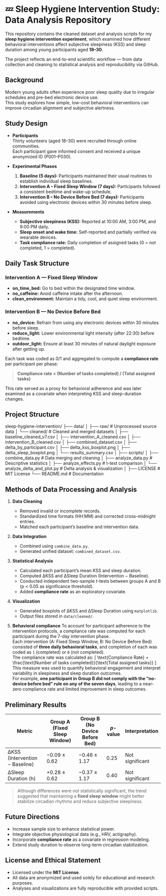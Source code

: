 # 💤 Sleep Hygiene Intervention Study: Data Analysis Repository

This repository contains the cleaned dataset and analysis scripts for my **sleep hygiene intervention experiment**, which examined how different behavioral interventions affect subjective sleepiness (KSS) and sleep duration among young participants aged **18–30**.

The project reflects an end-to-end scientific workflow — from data collection and cleaning to statistical analysis and reproducibility via GitHub.


## Background

Modern young adults often experience poor sleep quality due to irregular schedules and pre-bed electronic device use.  
This study explores how simple, low-cost behavioral interventions can improve circadian alignment and subjective alertness.

## Study Design

- **Participants**  
  Thirty volunteers (aged 18–30) were recruited through online communities.  
  Each participant gave informed consent and received a unique anonymized ID (P001–P030).  

- **Experimental Phases**  
  1. **Baseline (5 days):** Participants maintained their usual routines to establish individual sleep baselines.  
  2. **Intervention A – Fixed Sleep Window (7 days):** Participants followed a consistent bedtime and wake-up schedule.  
  3. **Intervention B – No Device Before Bed (7 days):** Participants avoided using electronic devices within 30 minutes before sleep.

- **Measurements**  
  - **Subjective sleepiness (KSS):** Reported at 10:00 AM, 3:00 PM, and 9:00 PM daily.  
  - **Sleep onset and wake time:** Self-reported and partially verified via wearable devices.  
  - **Task compliance rate:** Daily completion of assigned tasks (0 = not completed, 1 = completed).


## Daily Task Structure

### Intervention A — Fixed Sleep Window
- **on_time_bed:** Go to bed within the designated time window.  
- **no_caffeine:** Avoid caffeine intake after the afternoon.  
- **clean_environment:** Maintain a tidy, cool, and quiet sleep environment.  

### Intervention B — No Device Before Bed
- **no_device:** Refrain from using any electronic devices within 30 minutes before sleep.  
- **reduce_light:** Lower environmental light intensity (after 22:30) before bedtime.  
- **outdoor_light:** Ensure at least 30 minutes of natural daylight exposure after getting up.  

Each task was coded as 0/1 and aggregated to compute a **compliance rate** per participant per phase:  

> **Compliance rate = (Number of tasks completed) / (Total assigned tasks)**

This rate served as a proxy for behavioral adherence and was later examined as a covariate when interpreting KSS and sleep-duration changes.


## Project Structure
sleep-hygiene-intervention/
 ├── data/
│  ├── raw/                         # Unprocessed source data
│  └── cleaned/                     # Cleaned and merged datasets
│      ├── baseline_cleaned_v7.csv
│      ├── intervention_A_cleaned.csv
│      ├── intervention_B_cleaned.csv
│      ├── combined_dataset.csv
│      ├── delta_by_participant.csv
│      ├── delta_kss_boxplot.png
│      ├── delta_sleep_boxplot.png
│      └── results_summary.csv
│
 ├── scripts/
│   ├── combine_data.py              # Data merging and cleaning
│   ├── analyze_data.py              # Descriptive statistics
│   ├── analyze_effects.py           # t-test comparison
│   └── analyze_delta_and_plot.py    # Delta analysis & visualization
│
├── LICENSE                          # MIT License
└── README.md                        # Documentation
## Methods of Data Processing and Analysis

1. **Data Cleaning**  
   - Removed invalid or incomplete records.  
   - Standardized time formats (HH:MM) and corrected cross-midnight entries.  
   - Matched each participant’s baseline and intervention data.

2. **Data Integration**  
   - Combined using `combine_data.py`.  
   - Generated unified dataset: `combined_dataset.csv`.

3. **Statistical Analysis**  
   - Calculated each participant’s mean KSS and sleep duration.  
   - Computed ΔKSS and ΔSleep Duration (Intervention − Baseline).  
   - Conducted independent two-sample *t*-tests between groups A and B (p < 0.05 as significance threshold).  
   - Added **compliance rate** as an exploratory covariate.

4. **Visualization**  
   - Generated boxplots of ΔKSS and ΔSleep Duration using `matplotlib`.  
   - Output files stored in `data/cleaned/`.

5. **Behavioral compliance**
To account for participant adherence to the intervention protocols, a compliance rate was computed for each participant during the 7-day intervention phase.  
Each intervention (A: Fixed Sleep Window, B: No Device Before Bed) consisted of **three daily behavioral tasks**, and completion of each was coded as `1` (completed) or `0` (not completed).  
The compliance rate was calculated as:
\[
\text{Compliance Rate} = \frac{\text{Number of tasks completed}}{\text{Total assigned tasks}}
\]
This measure was used to quantify behavioral engagement and interpret variability in sleepiness and sleep duration outcomes.  
For example, **one participant in Group B did not comply with the “no-device before bed” rule on any of the seven days**, leading to a near-zero compliance rate and limited improvement in sleep outcomes.  

## Preliminary Results

| Metric | Group A (Fixed Sleep Window) | Group B (No Device Before Bed) | *p*-value | Interpretation |
|---------|------------------------------|----------------------------------|-----------|----------------|
| ΔKSS (Intervention − Baseline) | −0.09 ± 0.62 | −0.46 ± 1.17 | 0.25 | Not significant |
| ΔSleep Duration (h) | +0.28 ± 0.62 | −0.37 ± 1.17 | 0.40 | Not significant |

> Although differences were not statistically significant, the trend suggested that maintaining a **fixed sleep window** might better stabilize circadian rhythms and reduce subjective sleepiness.

## Future Directions

- Increase sample size to enhance statistical power.  
- Integrate objective physiological data (e.g., HRV, actigraphy).  
- Incorporate **compliance rate** as a covariate in regression modeling.  
- Extend study duration to observe long-term circadian stabilization.  

## License and Ethical Statement

- Licensed under the **MIT License**.  
- All data are anonymized and used solely for educational and research purposes.  
- Analyses and visualizations are fully reproducible with provided scripts.  